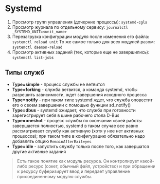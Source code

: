 # Systemd

1. Просмотр групп управления (дочерние процессы): `systemd-cgls`
2. Просмотр журнала по отдельному сервису: `journalctl _SYSTEMD_UNIT=<unit_name>`
3. Перезагрузка конфигурации модуля после изменения его файла: `systemctl reload unit`
То же самое только для всех модулей разом: `systemctl daemon-reload`
4. Просмотр активных заданий (тех, которые еще не завершились): `systemctl list-jobs`

## Типы служб
- **Type=simple** - процесс службы не ветвится
- **Type=forking** - служба ветвится, а команда systemd, чтобы разрешить зависимости, ждет завершения исходного процесса 
- **Type=notify** - при таком типе systemd ждет, что служба оповестит его о своем завершении с помощью функции sd_notify()
- **Type=dbus** - systemd ожидает, что служба при готовности зарегистрирует себя в шине рабочего стола D-Bus
- **Type=oneshot** - процесс службы по окончании своей работы завершается полностью, systemd в таком случае все равно рассматривает службу как активную (хотя у нее нет активных процессов); при таком типе в конфигурацию обязательно надо добавлять опцию `RemainAfterExit=yes`
- **Type=idle** - запустить службу только после того, как завершатся другие активные задания

> Есть такое понятие как модуль ресурса. Он контролирует какой-либо ресурс (сокет, обычный файл, устройство) и при обращении к ресурсу буферизирует ввод и передает управление присоединенному модулю службы. 
